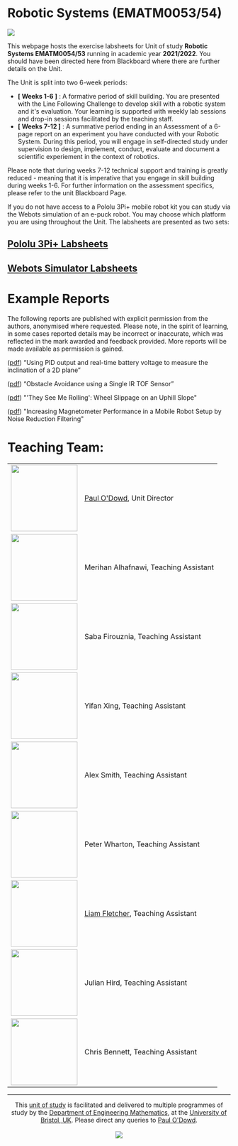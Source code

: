 # Robotic Systems (EMATM0053/54)

<img src="https://github.com/paulodowd/EMATM0053_21_22/blob/main/images/banner4.JPG?raw=true">
    
This webpage hosts the exercise labsheets for Unit of study **Robotic Systems EMATM0054/53** running in academic year **2021/2022**.  You should have been directed here from Blackboard where there are further details on the Unit.

The Unit is split into two 6-week periods:
- **[ Weeks 1-6 ]** : A formative period of skill building.  You are presented with the Line Following Challenge to develop skill with a robotic system and it's evaluation.  Your learning is supported with weekly lab sessions and drop-in sessions facilitated by the teaching staff. 
- **[ Weeks 7-12 ]** : A summative period ending in an Assessment of a 6-page report on an experiment you have conducted with your Robotic System.  During this period, you will engage in self-directed study under supervision to design, implement, conduct, evaluate and document a scientific experiement in the context of robotics.

Please note that during weeks 7-12 technical support and training is greatly reduced - meaning that it is imperative that you engage in skill building during weeks 1-6.  For further information on the assessment specifics, please refer to the unit Blackboard Page. 

If you do not have access to a Pololu 3Pi+ mobile robot kit you can study via the Webots simulation of an e-puck robot. You may choose which platform you are using throughout the Unit.  The labsheets are presented as two sets:

## <a href="https://github.com/paulodowd/EMATM0053_21_22/blob/main/Pololu3PI.md">Pololu 3Pi+ Labsheets</a>
## <a href="https://github.com/paulodowd/EMATM0053_21_22/blob/main/Webots.md">Webots Simulator Labsheets</a>


# Example Reports

The following reports are published with explicit permission from the authors, anonymised where requested.  Please note, in the spirit of learning, in some cases reported details may be incorrect or inaccurate, which was reflected in the mark awarded and feedback provided.  More reports will be made available as permission is gained.

(<a href="https://github.com/paulodowd/EMATM0053_21_22/raw/main/Example%20Reports/SG4_T4_BatVoltage.pdf">pdf</a>) “Using PID output and real-time battery voltage to measure the inclination of a 2D plane” 

(<a href="https://github.com/paulodowd/EMATM0053_21_22/raw/main/Example%20Reports/T1_ObsAvoidSingle.pdf">pdf</a>) “Obstacle Avoidance using a Single IR TOF Sensor” 

(<a href="https://github.com/paulodowd/EMATM0053_21_22/raw/main/Example%20Reports/T5_RollingSlippage.pdf">pdf</a>) "'They See Me Rolling': Wheel Slippage on an Uphill Slope"

(<a href="https://github.com/paulodowd/EMATM0053_21_22/raw/main/Example%20Reports/SG7_T4_IncMagPerf.pdf">pdf</a>) "Increasing Magnetometer Performance in a Mobile Robot Setup by Noise Reduction Filtering"



# Teaching Team:

<table>
<tr><td><img width="150px" src="https://media-exp1.licdn.com/dms/image/C4D03AQF0NTkKRAj1zw/profile-displayphoto-shrink_800_800/0/1601493011557?e=1638403200&v=beta&t=BRlixjUjpO5xkqezOYENqDICBVpHJWqf_204xTQV-SI"></td><td><a href="https://www.bristol.ac.uk/people/person/Paul-O'Dowd-d54e9ad6-41de-4eef-81c6-1ee227ced8dc/">Paul O'Dowd</a>, Unit Director</td></tr>
  <tr><td><img width="150px" src="https://github.com/paulodowd/EMATM0053_21_22/blob/main/images/BlankPortrait.png?raw=true"></td><td>Merihan Alhafnawi, Teaching Assistant</td></tr>
    <tr><td><img width="150px" src="https://github.com/paulodowd/EMATM0053_21_22/blob/main/images/Saba.png?raw=true"></td><td>Saba Firouznia, Teaching Assistant</td></tr>
    <tr><td><img width="150px" src="https://github.com/paulodowd/EMATM0053_21_22/blob/main/images/Yifan.jpg?raw=true"></td><td>Yifan Xing, Teaching Assistant</td></tr>
    <tr><td><img width="150px" src="https://github.com/paulodowd/EMATM0053_21_22/blob/main/images/BlankPortrait.png?raw=true"></td><td>Alex Smith, Teaching Assistant</td></tr>
    <tr><td><img width="150px" src="https://lirp.cdn-website.com/051f8efe/dms3rep/multi/opt/Peter+Wharton-480w.png"></td><td>Peter Wharton, Teaching Assistant</td></tr>
    <tr><td><img width="150px" src="https://github.com/paulodowd/EMATM0053_21_22/blob/main/images/Liam.JPG?raw=true"></td><td><a href="https://www.farscope.bris.ac.uk/liam-fletcher">Liam Fletcher</a>, Teaching Assistant</td></tr>
    <tr><td><img width="150px" src="https://github.com/paulodowd/EMATM0053_21_22/blob/main/images/Julian.jpg?raw=true"></td><td>Julian Hird, Teaching Assistant</td></tr>
    <tr><td><img width="150px" src="https://github.com/paulodowd/EMATM0053_21_22/blob/main/images/BlankPortrait.png?raw=true"></td><td>Chris Bennett, Teaching Assistant</td></tr>
</table>




<hr> 

<p align="center">
    This <a href="https://www.bris.ac.uk/unit-programme-catalogue/UnitDetails.jsa?ayrCode=21%2F22&unitCode=EMATM0054">unit of study</a> is facilitated and delivered to multiple programmes of study by the <a href="http://www.bristol.ac.uk/engineering/departments/engineering-mathematics/">Department of Engineering Mathematics</a>, at the <a href="https://www.bristol.ac.uk/">University of Bristol, UK</a>.  Please direct any queries to <a href="https://www.bristol.ac.uk/people/person/Paul-O'Dowd-d54e9ad6-41de-4eef-81c6-1ee227ced8dc/">Paul O'Dowd</a>.
<br><br>

<img src="https://www.bristol.ac.uk/media-library/protected/images/uob-logo-full-colour-largest-2.png">
</p>




